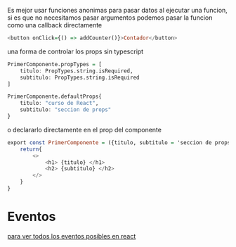 Es mejor usar funciones anonimas para pasar datos al ejecutar una funcion, si es que no necesitamos pasar argumentos podemos pasar la funcion como una callback directamente

```hs
<button onClick={() => addCounter()}>Contador</button>
```

una forma de controlar los props sin typescript
```hs
PrimerComponente.propTypes = [
    titulo: PropTypes.string.isRequired,
    subtitulo: PropTypes.string.isRequired    
]

PrimerComponente.defaultProps{
    titulo: "curso de React",
    subtitulo: "seccion de props"
}
```

o declararlo directamente en el prop del componente

```hs
export const PrimerComponente = ({titulo, subtitulo = 'seccion de props'}) => {
    return{
        <>
            <h1> {titulo} </h1>
            <h2> {subtitulo} </h2>
        </>
    }
}
```

# Eventos
[para ver todos los eventos posibles en react](https://es.legacy.reactjs.org/docs/events.html)